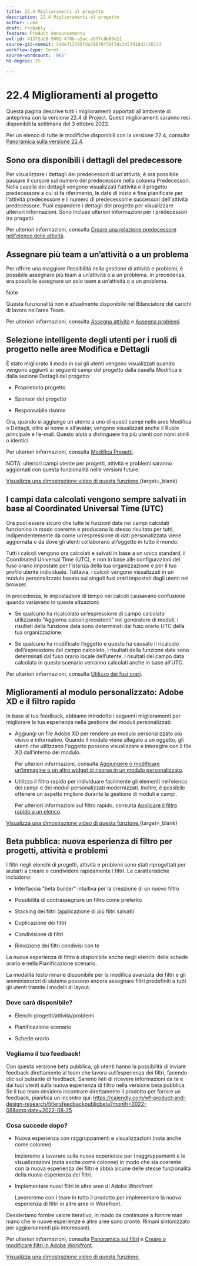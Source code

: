 ```yaml
---
title: 22.4 Miglioramenti al progetto
description: 22.4 Miglioramenti al progetto
author: Luke
draft: Probably
feature: Product Announcements
exl-id: 41372dd8-5002-4f8b-a5ac-a577c8b05d11
source-git-commit: 548e713700fda79070f59f3dc3457410d2c50133
workflow-type: tm+mt
source-wordcount: '965'
ht-degree: 2%

---
```


# 22.4 Miglioramenti al progetto

Questa pagina descrive tutti i miglioramenti apportati all’ambiente di anteprima con la versione 22.4 di Project. Questi miglioramenti saranno resi disponibili la settimana del 3 ottobre 2022.

Per un elenco di tutte le modifiche disponibili con la versione 22.4, consulta [Panoramica sulla versione 22.4](/help/quicksilver/product-announcements/product-releases/22.4-release-activity/22-4-release-overview.md).

## Sono ora disponibili i dettagli del predecessore

Per visualizzare i dettagli dei predecessori di un&#39;attività, è ora possibile passare il cursore sul numero del predecessore nella colonna Predecessori. Nella casella dei dettagli vengono visualizzati l&#39;attività e il progetto predecessore a cui si fa riferimento, le date di inizio e fine pianificate per l&#39;attività predecessore e il numero di predecessori e successori dell&#39;attività predecessore. Puoi espandere i dettagli del progetto per visualizzare ulteriori informazioni. Sono incluse ulteriori informazioni per i predecessori tra progetti.

Per ulteriori informazioni, consulta [Creare una relazione predecessore nell&#39;elenco delle attività](/help/quicksilver/manage-work/tasks/use-prdcssrs/create-predecessors-on-task-list.md).

## Assegnare più team a un’attività o a un problema

Per offrire una maggiore flessibilità nella gestione di attività e problemi, è possibile assegnare più team a un’attività o a un problema. In precedenza, era possibile assegnare un solo team a un’attività o a un problema.

>[!NOTE]
>
>Questa funzionalità non è attualmente disponibile nel Bilanciatore dei carichi di lavoro nell’area Team.

Per ulteriori informazioni, consulta [Assegna attività](/help/quicksilver/manage-work/tasks/assign-tasks/assign-tasks.md) e [Assegna problemi](/help/quicksilver/manage-work/issues/manage-issues/assign-issues.md).

## Selezione intelligente degli utenti per i ruoli di progetto nelle aree Modifica e Dettagli

È stato migliorato il modo in cui gli utenti vengono visualizzati quando vengono aggiunti ai seguenti campi del progetto dalla casella Modifica e dalla sezione Dettagli del progetto:

* Proprietario progetto

* Sponsor del progetto

* Responsabile risorse

Ora, quando si aggiunge un utente a uno di questi campi nelle aree Modifica o Dettagli, oltre al nome e all’avatar, vengono visualizzati anche il Ruolo principale e l’e-mail. Questo aiuta a distinguere tra più utenti con nomi simili o identici.

Per ulteriori informazioni, consulta [Modifica Progetti](/help/quicksilver/manage-work/projects/manage-projects/edit-projects.md).

NOTA: ulteriori campi utente per progetti, attività e problemi saranno aggiornati con questa funzionalità nelle versioni future.

[Visualizza una dimostrazione video di questa funzione.](https://video.tv.adobe.com/v/3412390/){target=_blank}

## I campi data calcolati vengono sempre salvati in base al Coordinated Universal Time (UTC)

Ora puoi essere sicuro che tutte le funzioni data nei campi calcolati funzionino in modo coerente e producano lo stesso risultato per tutti, indipendentemente da come un’espressione di dati personalizzata viene aggiornata o da dove gli utenti collaborano all’oggetto in tutto il mondo.

Tutti i calcoli vengono ora calcolati e salvati in base a un unico standard, il Coordinated Universal Time (UTC), e non in base alle configurazioni del fuso orario impostate per l’istanza della tua organizzazione e per il tuo profilo utente individuale. Tuttavia, i calcoli vengono visualizzati in un modulo personalizzato basato sui singoli fusi orari impostati dagli utenti nel browser.

In precedenza, le impostazioni di tempo nei calcoli causavano confusione quando variavano in queste situazioni:

* Se qualcuno ha ricalcolato un’espressione di campo calcolato utilizzando &quot;Aggiorna calcoli precedenti&quot; nel generatore di moduli, i risultati della funzione data sono determinati dal fuso orario UTC della tua organizzazione.

* Se qualcuno ha modificato l’oggetto e questo ha causato il ricalcolo dell’espressione del campo calcolato, i risultati della funzione data sono determinati dal fuso orario locale dell’utente. I risultati del campo data calcolata in questo scenario verranno calcolati anche in base all’UTC.

Per ulteriori informazioni, consulta [Utilizzo dei fusi orari](/help/quicksilver/workfront-basics/tips-tricks-and-troubleshooting/working-across-timezones.md).

## Miglioramenti al modulo personalizzato: Adobe XD e il filtro rapido

In base al tuo feedback, abbiamo introdotto i seguenti miglioramenti per migliorare la tua esperienza nella gestione dei moduli personalizzati:

* Aggiungi un file Adobe XD per rendere un modulo personalizzato più visivo e informativo. Quando il modulo viene allegato a un oggetto, gli utenti che utilizzano l&#39;oggetto possono visualizzare e interagire con il file XD dall&#39;interno del modulo.

  Per ulteriori informazioni, consulta [Aggiungere o modificare un’immagine o un altro widget di risorse in un modulo personalizzato](/help/quicksilver/administration-and-setup/customize-workfront/create-manage-custom-forms/add-widget-or-edit-its-properties-in-a-custom-form.md).

* Utilizza il filtro rapido per individuare facilmente gli elementi nell’elenco dei campi e dei moduli personalizzati modernizzati. Inoltre, è possibile ottenere un aspetto migliore durante la gestione di moduli e campi.

  Per ulteriori informazioni sul filtro rapido, consulta [Applicare il filtro rapido a un elenco](/help/quicksilver/workfront-basics/navigate-workfront/use-lists/apply-quick-filter-list.md).

[Visualizza una dimostrazione video di questa funzione.](https://video.tv.adobe.com/v/3412469/){target=_blank}

## Beta pubblica: nuova esperienza di filtro per progetti, attività e problemi

I filtri negli elenchi di progetti, attività e problemi sono stati riprogettati per aiutarti a creare e condividere rapidamente i filtri. Le caratteristiche includono:

* Interfaccia &quot;beta builder&quot; intuitiva per la creazione di un nuovo filtro

* Possibilità di contrassegnare un filtro come preferito

* Stacking dei filtri (applicazione di più filtri salvati)

* Duplicazione dei filtri

* Condivisione di filtri

* Rimozione dei filtri condivisi con te


La nuova esperienza di filtro è disponibile anche negli elenchi delle schede orario e nella Pianificazione scenario.

La modalità testo rimane disponibile per la modifica avanzata dei filtri e gli amministratori di sistema possono ancora assegnare filtri predefiniti a tutti gli utenti tramite i modelli di layout.

### Dove sarà disponibile?

* Elenchi progetti/attività/problemi

* Pianificazione scenario

* Schede orario


### Vogliamo il tuo feedback!

Con questa versione beta pubblica, gli utenti hanno la possibilità di inviare feedback direttamente al team che lavora sull’esperienza dei filtri, facendo clic sul pulsante di feedback. Saremo lieti di ricevere informazioni da te e dai tuoi utenti sulla nuova esperienza di filtro nella versione beta pubblica. Se il tuo team desidera incontrare direttamente il prodotto per fornire un feedback, pianifica un incontro qui: https://calendly.com/wf-product-and-design-research/filtersfeedbackpublicbeta?month=2022-08&amp;date=2022-08-25

### Cosa succede dopo?

* Nuova esperienza con raggruppamenti e visualizzazioni (nota anche come colonne)

  Inizieremo a lavorare sulla nuova esperienza per i raggruppamenti e le visualizzazioni (nota anche come colonne) in modo che sia coerente con la nuova esperienza dei filtri e abbia alcune delle stesse funzionalità della nuova esperienza dei filtri.

* Implementare nuovi filtri in altre aree di Adobe Workfront

  Lavoreremo con i team in tutto il prodotto per implementare la nuova esperienza di filtri in altre aree in Workfront.


Desideriamo fornire valore iterativo, in modo da continuare a fornire man mano che le nuove esperienze e altre aree sono pronte. Rimani sintonizzato per aggiornamenti più interessanti.

Per ulteriori informazioni, consulta [Panoramica sui filtri](/help/quicksilver/reports-and-dashboards/reports/reporting-elements/filters-overview.md) e [Creare o modificare filtri in Adobe Workfront](/help/quicksilver/reports-and-dashboards/reports/reporting-elements/create-filters.md).

[Visualizza una dimostrazione video di questa funzione.](https://video.tv.adobe.com/v/3412391/)
